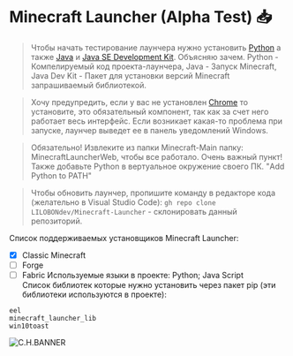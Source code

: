 # Minecraft Launcher (Alpha Test) 📥
> Чтобы начать тестирование лаунчера нужно установить [Python](https://www.python.org/downloads/) а также [Java](https://www.java.com/ru/) и [Java SE Development Kit](https://www.oracle.com/java/technologies/downloads/).
Объясняю зачем. Python - Компелируемый код проекта-лаунчера, Java - Запуск Minecraft, Java Dev Kit - Пакет для установки версий Minecraft запрашиваемый библиотекой.

> Хочу предупредить, если у вас не установлен [Chrome](https://www.google.com/chrome/) то установите, это обязательный компонент, так как за счет него работает весь интерфейс.
Если возникает какая-то проблема при запуске, лаунчер выведет ее в панель уведомлений Windows.

> Обязательно! Извлеките из папки Minecraft-Main папку: MinecraftLauncherWeb, чтобы все работало. Очень важный пункт! Также добавьте Python в вертуальное окружение своего ПК. "Add Python to PATH"

> Чтобы обновить лаунчер, пропишите команду в редакторе кода (желательно в Visual Studio Code): `gh repo clone LILOBONdev/Minecraft-Launcher` - склонировать данный репозиторий.

Список поддерживаемых установщиков Minecraft Launcher:
- [x] Classic Minecraft
- [ ] Forge
- [ ] Fabric
Используемые языки в проекте: Python; Java Script <br>
Список библиотек которые нужно установить через пакет pip (эти библиотеки используются в проекте):
```
eel
minecraft_launcher_lib
win10toast
```
![C.H.BANNER](https://cdn.discordapp.com/attachments/1271329696377733186/1285962928046080070/chrome_SIjc6gXCjm.png?ex=66ec2dce&is=66eadc4e&hm=a59ba0385f10cf967d9b271dc53237f34fc40ce98bcb7cc7e4d1e4e12152df50&)
